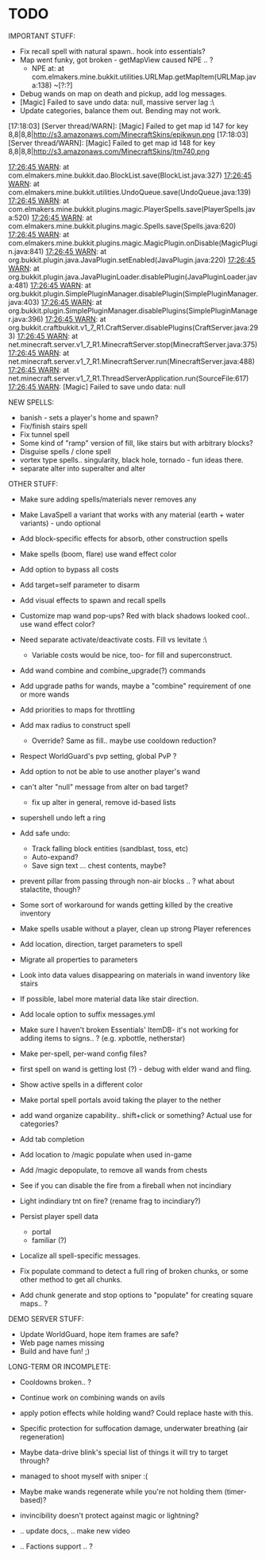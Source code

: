 # TODO

IMPORTANT STUFF:

 - Fix recall spell with natural spawn.. hook into essentials?
 - Map went funky, got broken - getMapView caused NPE .. ?
   - NPE at:  at com.elmakers.mine.bukkit.utilities.URLMap.getMapItem(URLMap.java:138) ~[?:?]
 - Debug wands on map on death and pickup, add log messages.
 - [Magic] Failed to save undo data: null, massive server lag :\
 - Update categories, balance them out. Bending may not work.

[17:18:03] [Server thread/WARN]: [Magic] Failed to get map id 147 for key 8,8|8,8|http://s3.amazonaws.com/MinecraftSkins/epikwun.png
[17:18:03] [Server thread/WARN]: [Magic] Failed to get map id 148 for key 8,8|8,8|http://s3.amazonaws.com/MinecraftSkins/jtm740.png



[17:26:45 WARN]: java.lang.NullPointerException
[17:26:45 WARN]:        at com.elmakers.mine.bukkit.dao.BlockList.save(BlockList.java:327)
[17:26:45 WARN]:        at com.elmakers.mine.bukkit.utilities.UndoQueue.save(UndoQueue.java:139)
[17:26:45 WARN]:        at com.elmakers.mine.bukkit.plugins.magic.PlayerSpells.save(PlayerSpells.java:520)
[17:26:45 WARN]:        at com.elmakers.mine.bukkit.plugins.magic.Spells.save(Spells.java:620)
[17:26:45 WARN]:        at com.elmakers.mine.bukkit.plugins.magic.MagicPlugin.onDisable(MagicPlugin.java:841)
[17:26:45 WARN]:        at org.bukkit.plugin.java.JavaPlugin.setEnabled(JavaPlugin.java:220)
[17:26:45 WARN]:        at org.bukkit.plugin.java.JavaPluginLoader.disablePlugin(JavaPluginLoader.java:481)
[17:26:45 WARN]:        at org.bukkit.plugin.SimplePluginManager.disablePlugin(SimplePluginManager.java:403)
[17:26:45 WARN]:        at org.bukkit.plugin.SimplePluginManager.disablePlugins(SimplePluginManager.java:396)
[17:26:45 WARN]:        at org.bukkit.craftbukkit.v1_7_R1.CraftServer.disablePlugins(CraftServer.java:293)
[17:26:45 WARN]:        at net.minecraft.server.v1_7_R1.MinecraftServer.stop(MinecraftServer.java:375)
[17:26:45 WARN]:        at net.minecraft.server.v1_7_R1.MinecraftServer.run(MinecraftServer.java:488)
[17:26:45 WARN]:        at net.minecraft.server.v1_7_R1.ThreadServerApplication.run(SourceFile:617)
[17:26:45 WARN]: [Magic] Failed to save undo data: null



NEW SPELLS:

 - banish - sets a player's home and spawn?
 - Fix/finish stairs spell
 - Fix tunnel spell
 - Some kind of "ramp" version of fill, like stairs but with arbitrary blocks?
 - Disguise spells / clone spell
 - vortex type spells.. singularity, black hole, tornado - fun ideas there.
 - separate alter into superalter and alter

OTHER STUFF:
 
 - Make sure adding spells/materials never removes any
 - Make LavaSpell a variant that works with any material (earth + water variants)  - undo optional
 - Add block-specific effects for absorb, other construction spells
 - Make spells (boom, flare) use wand effect color
 - Add option to bypass all costs
 - Add target=self parameter to disarm
 - Add visual effects to spawn and recall spells
 - Customize map wand pop-ups? Red with black shadows looked cool.. use wand effect color?
 
 - Need separate activate/deactivate costs. Fill vs levitate :\
   - Variable costs would be nice, too- for fill and superconstruct.
 - Add wand combine and combine_upgrade(?) commands
 - Add upgrade paths for wands, maybe a "combine" requirement of one or more wands
 - Add priorities to maps for throttling
 - Add max radius to construct spell
   - Override? Same as fill.. maybe use cooldown reduction?
 - Respect WorldGuard's pvp setting, global PvP ?
 - Add option to not be able to use another player's wand
 - can't alter "null" message from alter on bad target?
   - fix up alter in general, remove id-based lists
 - supershell undo left a ring
 - Add safe undo:
   - Track falling block entities (sandblast, toss, etc)
   - Auto-expand?
   - Save sign text ... chest contents, maybe?
 - prevent pillar from passing through non-air blocks .. ? what about stalactite, though?
 - Some sort of workaround for wands getting killed by the creative inventory
 - Make spells usable without a player, clean up strong Player references
 - Add location, direction, target parameters to spell
 - Migrate all properties to parameters
 - Look into data values disappearing on materials in wand inventory like stairs
 - If possible, label more material data like stair direction.
 - Add locale option to suffix messages.yml
 - Make sure I haven't broken Essentials' ItemDB- it's not working for adding items to signs.. ? (e.g. xpbottle, netherstar)
 
 - Make per-spell, per-wand config files?
 - first spell on wand is getting lost (?) - debug with elder wand and fling. 
 - Show active spells in a different color
 - Make portal spell portals avoid taking the player to the nether
 
 - add wand organize capability.. shift+click or something? Actual use for categories?
 - Add tab completion
 - Add location to /magic populate when used in-game
 - Add /magic depopulate, to remove all wands from chests
 
 - See if you can disable the fire from a fireball when not incindiary
 - Light indindiary tnt on fire? (rename frag to incindiary?)

 - Persist player spell data
   - portal
   - familiar (?)
 - Localize all spell-specific messages.
 
 - Fix populate command to detect a full ring of broken chunks, or some other method to get all chunks.
 - Add chunk generate and stop options to "populate" for creating square maps.. ?

DEMO SERVER STUFF:

 - Update WorldGuard, hope item frames are safe?
 - Web page names missing
 - Build and have fun! ;)

LONG-TERM OR INCOMPLETE:
 
 - Cooldowns broken.. ?
 - Continue work on combining wands on avils
 - apply potion effects while holding wand? Could replace haste with this.
 - Specific protection for suffocation damage, underwater breathing (air regeneration)
 - Maybe data-drive blink's special list of things it will try to target through?
 - managed to shoot myself with sniper :(
 - Maybe make wands regenerate while you're not holding them (timer-based)?

 - invincibility doesn't protect against magic or lightning?
 - .. update docs, .. make new video
 - .. Factions support .. ?

